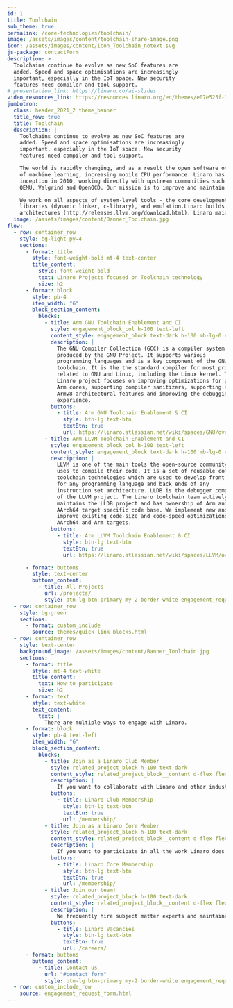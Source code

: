 ```yaml
---
id: 1
title: Toolchain
sub_theme: true
permalink: /core-technologies/toolchain/
image: /assets/images/content/toolchain-share-image.png
icon: /assets/images/content/Icon_Toolchain_notext.svg
js-package: contactForm
description: >
  Toolchains continue to evolve as new SoC features are
  added. Speed and space optimisations are increasingly
  important, especially in the IoT space. New security
  features need compiler and tool support.
# presentation_link: https://linaro.co/ai-slides
video_resources_link: https://resources.linaro.org/en/themes/e07e525f-3fa5-44db-a1b2-bc673a318fe4
jumbotron:
  class: header_2021_2 theme_banner
  title_row: true
  title: Toolchain
  description: |
    Toolchains continue to evolve as new SoC features are
    added. Speed and space optimisations are increasingly
    important, especially in the IoT space. New security
    features need compiler and tool support.

    The world is rapidly changing, and as a result the open software on computing systems is having to accommodate a shift to greater use
    of machine learning, increasing mobile CPU performance. Linaro has provided open source tools for Arm architectures since its
    inception in 2010, working directly with upstream communities such as GCC, Binutils, GDB, Glibc, Newlib, LLVM, Clang, LLD, LLDB,
    QEMU, Valgrind and OpenOCD. Our mission is to improve and maintain open-source Arm toolchain projects.

    We work on all aspects of system-level tools - the core development toolchain (compiler, assembler, linker, debugger), core system
    libraries (dynamic linker, c-library), and emulation.Linaro builds and tests LLVM community integration releases for ARM and AArch64
    architectures (http://releases.llvm.org/download.html). Linaro maintainers serve as release managers for QEMU and Glibc project.
  image: /assets/images/content/Banner_Toolchain.jpg
flow:
  - row: container_row
    style: bg-light py-4
    sections:
      - format: title
        style: font-weight-bold mt-4 text-center
        title_content:
          style: font-weight-bold
          text: Linaro Projects focused on Toolchain technology
          size: h2
      - format: block
        style: pb-4
        item_width: "6"
        block_section_content:
          blocks:
            - title: Arm GNU Toolchain Enablement and CI
              style: engagement_block_col h-100 text-left
              content_style: engagement_block text-dark h-100 mb-lg-0 engagement_block_content d-flex flex-column justify-content-around align-items-baseline
              description: |
                The GNU Compiler Collection (GCC) is a compiler system
                produced by the GNU Project. It supports various
                programming languages and is a key component of the GNU
                toolchain. It is the the standard compiler for most projects
                related to GNU and Linux, including the Linux kernel. This
                Linaro project focuses on improving optimizations for popular
                Arm cores, supporting compiler sanitizers, supporting new
                Armv8 architectural features and improving the debugging
                experience.
              buttons:
                - title: Arm GNU Toolchain Enablement & CI
                  style: btn-lg text-btn
                  textBtn: true
                  url: https://linaro.atlassian.net/wiki/spaces/GNU/overview
            - title: Arm LLVM Toolchain Enablement and CI
              style: engagement_block_col h-100 text-left
              content_style: engagement_block text-dark h-100 mb-lg-0 engagement_block_content d-flex flex-column justify-content-around align-items-baseline
              description: |
                LLVM is one of the main tools the open-source community
                uses to compile their code. It is a set of reusable compiler and
                toolchain technologies which are used to develop front ends
                for any programming language and back ends of any
                instruction set architecture. LLDB is the debugger component
                of the LLVM project. The Linaro toolchain team actively
                maintains the LLDB project and has ownership of Arm and
                AArch64 target specific code base. We implement new and
                improve existing code-size and code-speed optimizations for
                AArch64 and Arm targets.
              buttons:
                - title: Arm LLVM Toolchain Enablement & CI
                  style: btn-lg text-btn
                  textBtn: true
                  url: https://linaro.atlassian.net/wiki/spaces/LLVM/overview

      - format: buttons
        style: text-center
        buttons_content:
          - title: All Projects
            url: /projects/
            style: btn-lg btn-primary my-2 border-white engagement_request_contact_btn
  - row: container_row
    style: bg-green
    sections:
      - format: custom_include
        source: themes/quick_link_blocks.html
  - row: container_row
    style: text-center
    background_image: /assets/images/content/Banner_Toolchain.jpg
    sections:
      - format: title
        style: mt-4 text-white
        title_content:
          text: How to participate
          size: h2
      - format: text
        style: text-white
        text_content:
          text: |
            There are multiple ways to engage with Linaro.
      - format: block
        style: pb-4 text-left
        item_width: "6"
        block_section_content:
          blocks:
            - title: Join as a Linaro Club Member
              style: related_project_block h-100 text-dark
              content_style: related_project_block__content d-flex flex-column justify-content-between align-items-start
              description: |
                If you want to collaborate with Linaro and other industry leaders on all verticals in the Arm Ecosystem, club membership is the right option for you.
              buttons:
                - title: Linaro Club Membership
                  style: btn-lg text-btn
                  textBtn: true
                  url: /membership/
            - title: Join as a Linaro Core Member
              style: related_project_block h-100 text-dark
              content_style: related_project_block__content d-flex flex-column justify-content-between align-items-start
              description: |
                If you want to participate in all the work Linaro does as well as have access to your own dedicated engineering team, then core membership is the right option for you.
              buttons:
                - title: Linaro Core Membership
                  style: btn-lg text-btn
                  textBtn: true
                  url: /membership/
            - title: Join our team!
              style: related_project_block h-100 text-dark
              content_style: related_project_block__content d-flex flex-column justify-content-between align-items-start
              description: |
                We frequently hire subject matter experts and maintainers - if you're interested in becoming part of our team, go to the Linaro careers page to find out more.
              buttons:
                - title: Linaro Vacancies
                  style: btn-lg text-btn
                  textBtn: true
                  url: /careers/
      - format: buttons
        buttons_content:
          - title: Contact us
            url: "#contact_form"
            style: btn-lg btn-primary my-2 border-white engagement_request_contact_btn
  - row: custom_include_row
    source: engagement_request_form.html
---
```

